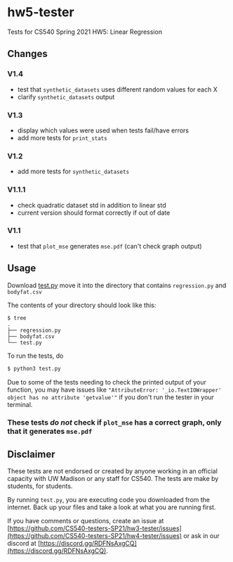 # hw5-tester

Tests for CS540 Spring 2021 HW5: Linear Regression

## Changes

### V1.4
 - test that `synthetic_datasets` uses different random values for each X
 - clarify `synthetic_datasets` output

### V1.3
 - display which values were used when tests fail/have errors
 - add more tests for `print_stats`

### V1.2
 - add more tests for `synthetic_datasets`

### V1.1.1
 - check quadratic dataset std in addition to linear std
 - current version should format correctly if out of date

### V1.1
 - test that `plot_mse` generates `mse.pdf` (can't check graph output)

## Usage

Download [test.py](test.py) move it into the directory that contains `regression.py` and `bodyfat.csv`

The contents of your directory should look like this:

```shell
$ tree
.
├── regression.py
├── bodyfat.csv
└── test.py
```

To run the tests, do

```python
$ python3 test.py
```

Due to some of the tests needing to check the printed output of your function, you may have issues like `"AttributeError: '_io.TextIOWrapper' object has no attribute 'getvalue'"` if you don't run the tester in your terminal.

### These tests _do not_ check if `plot_mse` has a correct graph, only that it generates `mse.pdf`

## Disclaimer

These tests are not endorsed or created by anyone working in an official capacity with UW Madison or any staff for CS540. The tests are make by students, for students.

By running `test.py`, you are executing code you downloaded from the internet. Back up your files and take a look at what you are running first.

If you have comments or questions, create an issue at [https://github.com/CS540-testers-SP21/hw3-tester/issues](https://github.com/CS540-testers-SP21/hw4-tester/issues) or ask in our discord at [https://discord.gg/RDFNsAxgCQ](https://discord.gg/RDFNsAxgCQ).

